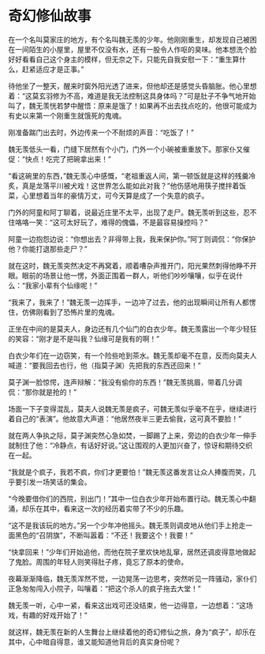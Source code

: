 # 奇幻修仙故事

在一个名叫莫家庄的地方，有个名叫魏无羡的少年。他刚刚重生，却发现自己被困在一间陌生的小屋里，屋里不仅没有水，还有一股令人作呕的臭味。他本想洗个脸好好看看自己这个身主的模样，但无奈之下，只能先自我安慰一下：“重生算什么，赶紧适应才是正事。”

待他坐了一整天，醒来时窗外阳光透了进来，但他却还是感觉头昏脑胀。他心里想着：“这莫玄羽修为不高，难道是我无法控制这具身体吗？”可是肚子不争气地开始叫了，魏无羡恍若梦中醒悟：原来是饿了！如果再不出去找点吃的，他很可能成为有史以来第一个刚重生就饿死的鬼魂。

刚准备踹门出去时，外边传来一个不耐烦的声音：“吃饭了！”

魏无羡低头一看，门缝下居然有个小门，门外一个小碗被重重放下。那家仆又催促：“快点！吃完了把碗拿出来！”

“看这碗里的东西，”魏无羡心中感慨，“老祖重返人间，第一顿饭就是这样的残羹冷炙，真是龙落平川被犬戏！这世界怎么能如此对我？”他伤感地用筷子搅拌着饭菜，心里想着当年的豪情万丈，可今天算是成了一个失意的疯子。

门外的阿童和阿丁聊着，说最近庄里不太平，出现了走尸。魏无羡听到这些，忍不住咯咯一笑：“这可太好玩了，难得的傀儡，不是最容易操控吗？”

阿童一边抱怨边说：“你想出去？非得带上我，我来保护你。”阿丁则调侃：“你保护他？你能打退那些走尸？”

就在这时，魏无羡突然决定不再窝着，顺着嘈杂声推开门，阳光果然刺得他睁不开眼。眼前的场景让他一愣，外面正围着一群人，听他们吵吵嚷嚷，似乎在说什么：“我家小辈有个仙缘呢！”

“我来了，我来了！”魏无羡一边挥手，一边冲了过去，他的出现瞬间让所有人都愣住，仿佛刚看到了恐怖片里的鬼魂。

正坐在中间的是莫夫人，身边还有几个仙门的白衣少年。魏无羡露出一个年少轻狂的笑容：“刚才是不是叫我？仙缘可是我有的啊！”

白衣少年们在一边窃笑，有一个险些呛到茶水。魏无羡却毫不在意，反而向莫夫人喊道：“要我回去也行，他（指莫子渊）先把我的东西还回来！”

莫子渊一脸惊愕，连声辩解：“我没有偷你的东西！”魏无羡挑眉，带着几分调侃：“那你就是抢的！”

场面一下子变得混乱，莫夫人说魏无羡是疯子，可魏无羡似乎毫不在乎，继续进行着自己的“表演”。他故意大声道：“他居然夜半三更去偷我，这可真不要脸！”

就在两人争执之际，莫子渊突然心急如焚，一脚踢了上来，旁边的白衣少年一伸手就制住了他：“冷静点，有话好好说。”这让围观的人更加兴奋了，惊讶和期待交织在一起。

“我就是个疯子，我若不疯，你们才更要怕！”魏无羡这番发言让众人捧腹而笑，几乎要引发一场笑话的集会。

“今晚要借你们的西院，别出门！”其中一位白衣少年开始布置行动。魏无羡心中翻涌，却乐在其中，看来这一次的经历着实带了不少的乐趣。

“这不是我该玩的地方。”另一个少年冲他摇头。魏无羡则调皮地从他们手上抢走一面黑色的“召阴旗”，不断叫嚣着：“不还！我要这个！我要！”

“快拿回来！”少年们开始追他，而他在院子里欢快地乱窜，居然还调皮得意地做起了鬼脸。周围的年轻人则笑得肚子疼，竟忘了原本的使命。

夜幕渐渐降临，魏无羡浑然不觉，一边晃荡一边思考，突然听见一阵骚动，家仆们正急匆匆闯入小院子，叫嚷着：“把这个杀人的疯子拖去大堂！”

魏无羡一听，心中一紧，看来这出戏可还没结束，他一边得意，一边想着：“这场戏，有趣的好戏开始了！”

就这样，魏无羡在新的人生舞台上继续着他的奇幻修仙之旅，身为“疯子”，却乐在其中，心中暗自得意，谁又能知道他背后的真实身份呢？